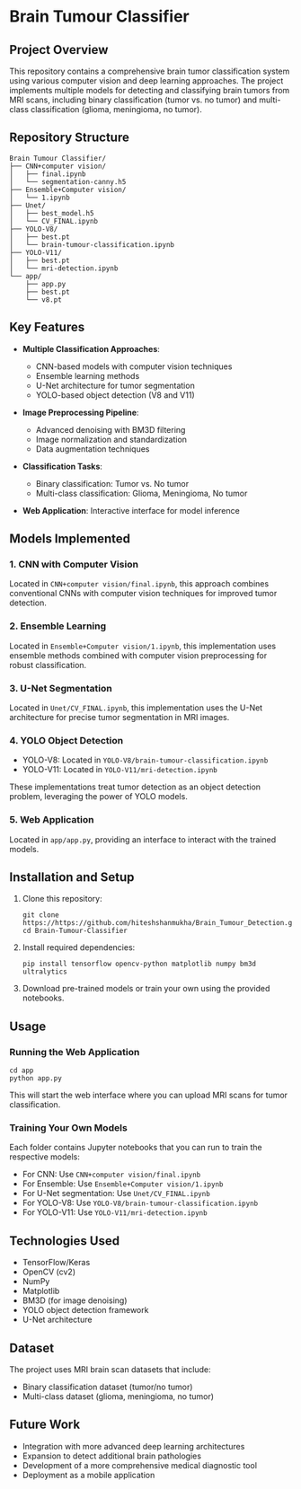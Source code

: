 # Brain Tumour Classifier

## Project Overview
This repository contains a comprehensive brain tumor classification system using various computer vision and deep learning approaches. The project implements multiple models for detecting and classifying brain tumors from MRI scans, including binary classification (tumor vs. no tumor) and multi-class classification (glioma, meningioma, no tumor).

## Repository Structure
```
Brain Tumour Classifier/
├── CNN+computer vision/
│   ├── final.ipynb
│   └── segmentation-canny.h5
├── Ensemble+Computer vision/
│   └── 1.ipynb
├── Unet/
│   ├── best_model.h5
│   └── CV_FINAL.ipynb
├── YOLO-V8/
│   ├── best.pt
│   └── brain-tumour-classification.ipynb
├── YOLO-V11/
│   ├── best.pt
│   └── mri-detection.ipynb
└── app/
    ├── app.py
    ├── best.pt
    └── v8.pt
```

## Key Features

- **Multiple Classification Approaches**: 
  - CNN-based models with computer vision techniques
  - Ensemble learning methods
  - U-Net architecture for tumor segmentation
  - YOLO-based object detection (V8 and V11)

- **Image Preprocessing Pipeline**:
  - Advanced denoising with BM3D filtering
  - Image normalization and standardization
  - Data augmentation techniques

- **Classification Tasks**:
  - Binary classification: Tumor vs. No tumor
  - Multi-class classification: Glioma, Meningioma, No tumor

- **Web Application**: Interactive interface for model inference

## Models Implemented

### 1. CNN with Computer Vision
Located in `CNN+computer vision/final.ipynb`, this approach combines conventional CNNs with computer vision techniques for improved tumor detection.

### 2. Ensemble Learning
Located in `Ensemble+Computer vision/1.ipynb`, this implementation uses ensemble methods combined with computer vision preprocessing for robust classification.

### 3. U-Net Segmentation
Located in `Unet/CV_FINAL.ipynb`, this implementation uses the U-Net architecture for precise tumor segmentation in MRI images.

### 4. YOLO Object Detection
- YOLO-V8: Located in `YOLO-V8/brain-tumour-classification.ipynb`
- YOLO-V11: Located in `YOLO-V11/mri-detection.ipynb`
  
These implementations treat tumor detection as an object detection problem, leveraging the power of YOLO models.

### 5. Web Application
Located in `app/app.py`, providing an interface to interact with the trained models.

## Installation and Setup

1. Clone this repository:
   ```
   git clone https://https://github.com/hiteshshanmukha/Brain_Tumour_Detection.git
   cd Brain-Tumour-Classifier
   ```

2. Install required dependencies:
   ```
   pip install tensorflow opencv-python matplotlib numpy bm3d ultralytics
   ```

3. Download pre-trained models or train your own using the provided notebooks.

## Usage

### Running the Web Application
```
cd app
python app.py
```
This will start the web interface where you can upload MRI scans for tumor classification.

### Training Your Own Models
Each folder contains Jupyter notebooks that you can run to train the respective models:
- For CNN: Use `CNN+computer vision/final.ipynb`
- For Ensemble: Use `Ensemble+Computer vision/1.ipynb`
- For U-Net segmentation: Use `Unet/CV_FINAL.ipynb`
- For YOLO-V8: Use `YOLO-V8/brain-tumour-classification.ipynb`
- For YOLO-V11: Use `YOLO-V11/mri-detection.ipynb`

## Technologies Used

- TensorFlow/Keras
- OpenCV (cv2)
- NumPy
- Matplotlib
- BM3D (for image denoising)
- YOLO object detection framework
- U-Net architecture

## Dataset

The project uses MRI brain scan datasets that include:
- Binary classification dataset (tumor/no tumor)
- Multi-class dataset (glioma, meningioma, no tumor)

## Future Work

- Integration with more advanced deep learning architectures
- Expansion to detect additional brain pathologies
- Development of a more comprehensive medical diagnostic tool
- Deployment as a mobile application


